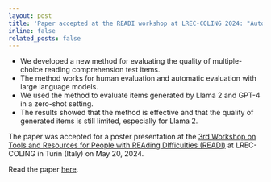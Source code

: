 ```yaml
---
layout: post
title: 'Paper accepted at the READI workshop at LREC-COLING 2024: "Automatic Generation and Evaluation of Reading Comprehension Test Items with Large Language Models"'
inline: false
related_posts: false
---
```


- We developed a new method for evaluating the quality of multiple-choice reading comprehension test items.
- The method works for human evaluation and automatic evaluation with large language models.
- We used the method to evaluate items generated by Llama 2 and GPT-4 in a zero-shot setting.
- The results showed that the method is effective and that the quality of generated items is still limited, especially for Llama 2.

The paper was accepted for a poster presentation at the [3rd Workshop on Tools and Resources for People with REAding DIfficulties (READI)](https://cental.uclouvain.be/readi2024/) at LREC-COLING in Turin (Italy) on May 20, 2024.

Read the paper [here](https://aclanthology.org/2024.readi-1.3/).
